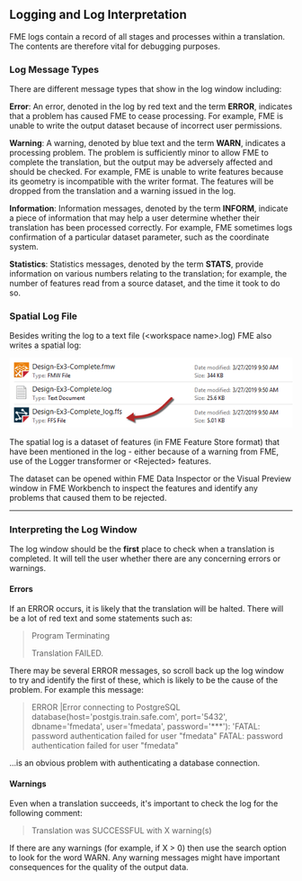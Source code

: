 ## Logging and Log Interpretation ##
FME logs contain a record of all stages and processes within a translation. The contents are therefore vital for debugging purposes.

### Log Message Types ###

There are different message types that show in the log window including:

**Error**: An error, denoted in the log by red text and the term **ERROR**, indicates that a problem has caused FME to cease processing. For example, FME is unable to write the output dataset because of incorrect user permissions.

**Warning**: A warning, denoted by blue text and the term **WARN**, indicates a processing problem. The problem is sufficiently minor to allow FME to complete the translation, but the output may be adversely affected and should be checked. For example, FME is unable to write features because its geometry is incompatible with the writer format. The features will be dropped from the translation and a warning issued in the log.

**Information**: Information messages, denoted by the term **INFORM**, indicate a piece of information that may help a user determine whether their translation has been processed correctly. For example, FME sometimes logs confirmation of a particular dataset parameter, such as the coordinate system.

**Statistics**: Statistics messages, denoted by the term **STATS**, provide information on various numbers relating to the translation; for example, the number of features read from a source dataset, and the time it took to do so.


### Spatial Log File ###

Besides writing the log to a text file (&lt;workspace name&gt;.log) FME also writes a spatial log:

![](./Images/Img5.002.SpatialLogFile.png)

The spatial log is a dataset of features (in FME Feature Store format) that have been mentioned in the log - either because of a warning from FME, use of the Logger transformer or &lt;Rejected&gt; features.

The dataset can be opened within FME Data Inspector or the Visual Preview window in FME Workbench to inspect the features and identify any problems that caused them to be rejected.

---

### Interpreting the Log Window ###

The log window should be the **first** place to check when a translation is completed. It will tell the user whether there are any concerning errors or warnings.


#### Errors ####
If an ERROR occurs, it is likely that the translation will be halted. There will be a lot of red text and some  statements such as:

> Program Terminating
>
> Translation FAILED.

There may be several ERROR messages, so scroll back up the log window to try and identify the first of these, which is likely to be the cause of the problem. For example this message:

> ERROR |Error connecting to PostgreSQL database(host='postgis.train.safe.com', port='5432', dbname='fmedata', user='fmedata', password='***'): 'FATAL:  password authentication failed for user "fmedata"
FATAL:  password authentication failed for user "fmedata"

...is an obvious problem with authenticating a database connection.


#### Warnings ####
Even when a translation succeeds, it's important to check the log for the following comment:

> Translation was SUCCESSFUL with X warning(s)

If there are any warnings (for example, if X &gt; 0) then use the search option to look for the word WARN. Any warning messages might have important consequences for the quality of the output data.
